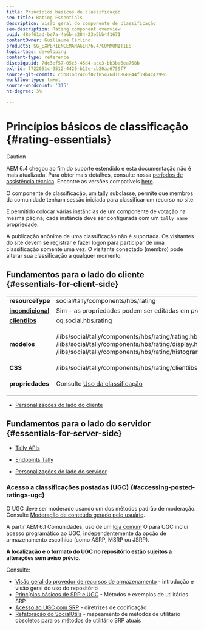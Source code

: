 ```yaml
---
title: Princípios básicos de classificação
seo-title: Rating Essentials
description: Visão geral do componente de classificação
seo-description: Rating component overview
uuid: 48ef61ad-be7a-4a6b-a284-23e5bb4f1671
contentOwner: Guillaume Carlino
products: SG_EXPERIENCEMANAGER/6.4/COMMUNITIES
topic-tags: developing
content-type: reference
discoiquuid: 7dc3ef57-05c3-45d4-ace3-bb3ba6ea768b
exl-id: f722051c-9512-4420-b12e-cb20aa6759f7
source-git-commit: c5b816d74c6f02f85476d16868844f39b4c47996
workflow-type: tm+mt
source-wordcount: '315'
ht-degree: 3%

---
```


# Princípios básicos de classificação {#rating-essentials}

>[!CAUTION]
>
>AEM 6.4 chegou ao fim do suporte estendido e esta documentação não é mais atualizada. Para obter mais detalhes, consulte nossa [períodos de assistência técnica](https://helpx.adobe.com/br/support/programs/eol-matrix.html). Encontre as versões compatíveis [here](https://experienceleague.adobe.com/docs/).

O componente de classificação, um [tally](tally.md) subclasse, permite que membros da comunidade tenham sessão iniciada para classificar um recurso no site.

É permitido colocar várias instâncias de um componente de votação na mesma página; cada instância deve ser configurada com um `tally name` propriedade.

A publicação anônima de uma classificação não é suportada. Os visitantes do site devem se registrar e fazer logon para participar de uma classificação somente uma vez. O visitante conectado (membro) pode alterar sua classificação a qualquer momento.

## Fundamentos para o lado do cliente {#essentials-for-client-side}

<table> 
 <tbody> 
  <tr> 
   <td> <strong>resourceType</strong></td> 
   <td> social/tally/components/hbs/rating</td> 
  </tr> 
  <tr> 
   <td> <a href="scf.md#add-or-include-a-communities-component"><strong>incondicional</strong></a></td> 
   <td>Sim - as propriedades podem ser editadas em <i>projeto </i>modo</td> 
  </tr> 
  <tr> 
   <td> <a href="client-customize.md#clientlibs-for-scf"><strong>clientlibs</strong></a></td> 
   <td> cq.social.hbs.rating</td> 
  </tr> 
  <tr> 
   <td> <strong>modelos</strong></td> 
   <td><p> /libs/social/tally/components/hbs/rating/rating.hbs<br /> /libs/social/tally/components/hbs/rating/display.hbs<br /> /libs/social/tally/components/hbs/rating/histogram.hbs</p> </td> 
  </tr> 
  <tr> 
   <td><strong>CSS</strong></td> 
   <td> /libs/social/tally/components/hbs/rating/clientlibs/ratingcomponent.css</td> 
  </tr> 
  <tr> 
   <td><strong>propriedades</strong></td> 
   <td><p>Consulte <a href="rating.md">Uso da classificação</a></p> </td> 
  </tr> 
 </tbody> 
</table>

* [Personalizações do lado do cliente](client-customize.md)

## Fundamentos para o lado do servidor {#essentials-for-server-side}

* [Tally APIs](https://helpx.adobe.com/experience-manager/6-4/sites/developing/using/reference-materials/javadoc/com/adobe/cq/social/tally/client/api/package-summary.html)

* [Endpoints Tally](https://helpx.adobe.com/experience-manager/6-4/sites/developing/using/reference-materials/javadoc/com/adobe/cq/social/tally/client/endpoints/package-summary.html)

* [Personalizações do lado do servidor](server-customize.md)

### Acesso a classificações postadas (UGC) {#accessing-posted-ratings-ugc}

O UGC deve ser moderado usando um dos métodos padrão de moderação.\
Consulte [Moderação de conteúdo gerado pelo usuário](moderate-ugc.md).

A partir AEM 6.1 Comunidades, uso de um [loja comum](working-with-srp.md) O para UGC inclui acesso programático ao UGC, independentemente da opção de armazenamento escolhida (como ASRP, MSRP ou JSRP).

**A localização e o formato do UGC no repositório estão sujeitos a alterações sem aviso prévio**.

Consulte:

* [Visão geral do provedor de recursos de armazenamento](srp.md) - introdução e visão geral do uso do repositório
* [Princípios básicos de SRP e UGC](srp-and-ugc.md) - Métodos e exemplos de utilitários SRP
* [Acesso ao UGC com SRP](accessing-ugc-with-srp.md) - diretrizes de codificação
* [Refatoração do SocialUtils](socialutils.md) - mapeamento de métodos de utilitário obsoletos para os métodos de utilitário SRP atuais
